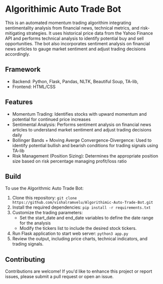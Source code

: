 # Algorithimic Auto Trade Bot

This is an automated momentum trading algorithim integrating sentimentality analysis from financial news, technical metrics, and risk-mitigating strategies. It uses historical price data from the Yahoo Finance API and performs technical analysis to identify potential buy and sell opportunities. The bot also incorporates sentiment analysis on financial news articles to gauge market sentiment and adjust trading decisions accordingly.  

## Framework 
* Backend: Python, Flask, Pandas, NLTK, Beautiful Soup, TA-lib,
* Frontend: HTML/CSS

## Features 
* Momentum Trading: Identifies stocks with upward momentum and potential for continued price increases
* Sentimental Analysis: Performs sentiment analysis on financial news articles to understand market sentiment and adjust trading decisions daily
* Bollinger Bands + Moving Averge Convergence-Divergence: Used to identify potential bullish and bearish conditions for trading signals using TA-lib
* Risk Management (Position Sizing): Determines the appropriate position size based on risk percentage managing profit/loss ratio

## Build
To use the Algorithmic Auto Trade Bot:

1. Clone this repository: `git clone https://github.com/vishalramvelu/Algorithimic-Auto-Trade-Bot.git`
2. Install the required dependencies: `pip install -r requirements.txt`
3. Customize the trading parameters:
   * Set the start_date and end_date variables to define the date range for the analysis
   * Modify the tickers list to include the desired stock tickers.
4. Run Flask application to start web server: `python3 app.py`
5. Review the output, including price charts, technical indicators, and trading signals.

## Contributing
Contributions are welcome! If you'd like to enhance this project or report issues, please submit a pull request or open an issue.

  

